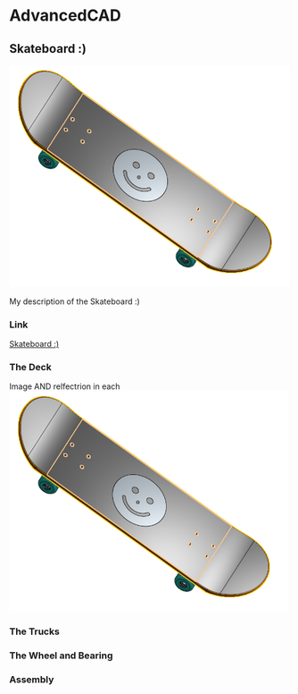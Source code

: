 # AdvancedCAD

## Skateboard :)
![Skateboard :)](https://github.com/inovotn04/AdvancedCAD/blob/main/Images/Skateboard.png?raw=true)

My description of the Skateboard :)

### Link
[Skateboard :)](https://cvilleschools.onshape.com/documents/7101b0ae21cf2c3408e82262/w/627eb570c47ef1134c3f0e7a/e/ea5916481316ccc3d8594f33?renderMode=0&uiState=61701fa1b5044d58e2fe7d55)

### The Deck
Image AND relfectrion in each 
<img src="Images/Skateboard.png" alt="Skateboard :)" width="500">

### The Trucks 

### The Wheel and Bearing

### Assembly
